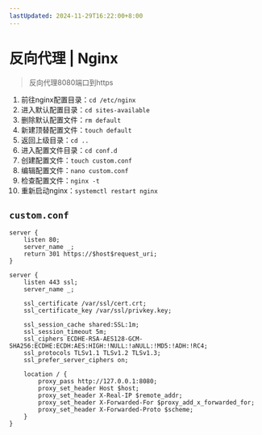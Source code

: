 ```yaml
---
lastUpdated: 2024-11-29T16:22:00+8:00
---
```


# 反向代理 | Nginx

> 反向代理8080端口到https

1. 前往nginx配置目录：`cd /etc/nginx`
2. 进入默认配置目录：`cd sites-available`
3. 删除默认配置文件：`rm default`
4. 新建顶替配置文件：`touch default`
5. 返回上级目录：`cd ..`
6. 进入配置文件目录：`cd conf.d`
7. 创建配置文件：`touch custom.conf`
8. 编辑配置文件：`nano custom.conf`
9. 检查配置文件：`nginx -t`
10. 重新启动nginx：`systemctl restart nginx`

## `custom.conf`

```nginx
server {
    listen 80;
    server_name _;
    return 301 https://$host$request_uri;
}

server {
    listen 443 ssl;
    server_name _;

    ssl_certificate /var/ssl/cert.crt;
    ssl_certificate_key /var/ssl/privkey.key;

    ssl_session_cache shared:SSL:1m;
    ssl_session_timeout 5m;
    ssl_ciphers ECDHE-RSA-AES128-GCM-SHA256:ECDHE:ECDH:AES:HIGH:!NULL:!aNULL:!MD5:!ADH:!RC4;
    ssl_protocols TLSv1.1 TLSv1.2 TLSv1.3;
    ssl_prefer_server_ciphers on;

    location / {
        proxy_pass http://127.0.0.1:8080;
        proxy_set_header Host $host;
        proxy_set_header X-Real-IP $remote_addr;
        proxy_set_header X-Forwarded-For $proxy_add_x_forwarded_for;
        proxy_set_header X-Forwarded-Proto $scheme;
    }
}
```
